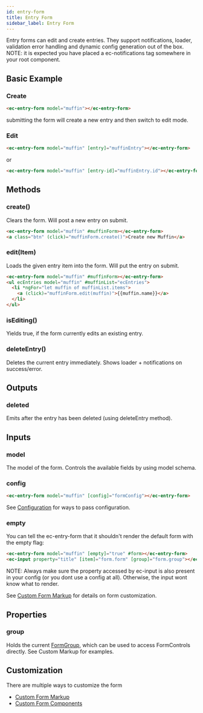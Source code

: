 ```yaml
---
id: entry-form
title: Entry Form
sidebar_label: Entry Form
---
```


Entry forms can edit and create entries. They support notifications, loader, validation error handling and dynamic config generation out of the box.
NOTE: it is expected you have placed a ec-notifications tag somewhere in your root component.

## Basic Example

### Create

```html
<ec-entry-form model="muffin"></ec-entry-form>
```

submitting the form will create a new entry and then switch to edit mode.

### Edit

```html
<ec-entry-form model="muffin" [entry]="muffinEntry"></ec-entry-form>
```

or

```html
<ec-entry-form model="muffin" [entry-id]="muffinEntry.id"></ec-entry-form>
```

## Methods

### create()

Clears the form. Will post a new entry on submit.

```html
<ec-entry-form model="muffin" #muffinForm></ec-entry-form>
<a class="btn" (click)="muffinForm.create()">Create new Muffin</a>
```

### edit(Item)

Loads the given entry item into the form. Will put the entry on submit.

```html
<ec-entry-form model="muffin" #muffinForm></ec-entry-form>
<ul ecEntries model="muffin" #muffinList="ecEntries">
  <li *ngFor="let muffin of muffinList.items">
    <a (click)="muffinForm.edit(muffin)">{{muffin.name}}</a>
  </li>
</ul>
```

### isEditing()

Yields true, if the form currently edits an existing entry.

### deleteEntry()

Deletes the current entry immediately. Shows loader + notifications on success/error.

## Outputs

### deleted

Emits after the entry has been deleted (using deleteEntry method).

## Inputs

### model

The model of the form. Controls the available fields by using model schema.

### config

```html
<ec-entry-form model="muffin" [config]="formConfig"></ec-entry-form>
```

See [Configuration](../core-concepts/configuration) for ways to pass configuration.

### empty

You can tell the ec-entry-form that it shouldn't render the default form with the empty flag:

```html
<ec-entry-form model="muffin" [empty]="true" #form></ec-entry-form>
<ec-input property="title" [item]="form.form" [group]="form.group"></ec-input>
```

NOTE: Always make sure the property accessed by ec-input is also present in your config (or you dont use a config at all). Otherwise, the input wont know what to render.

See [Custom Form Markup](../core-concepts/form-options#custom-form-markup) for details on form customization.

## Properties

### group

Holds the current [FormGroup](), which can be used to access FormControls directly. See Custom Markup for examples.

## Customization

There are multiple ways to customize the form

- [Custom Form Markup](../core-concepts/form-options#custom-form-markup)
- [Custom Form Components](../core-concepts/form-options#custom-form-components)